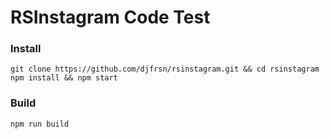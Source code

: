 # RSInstagram Code Test

### Install
`git clone https://github.com/djfrsn/rsinstagram.git && cd rsinstagram`
`npm install && npm start`

### Build
`npm run build`


